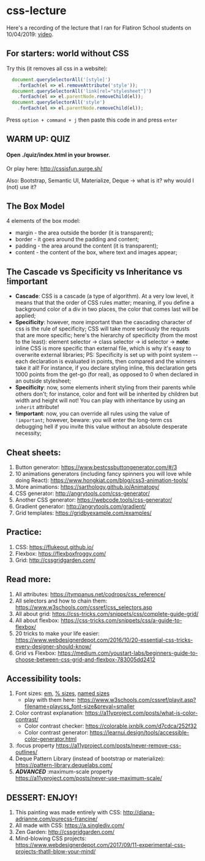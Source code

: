 # css-lecture

Here's a recording of the lecture that I ran for Flatiron School students on 10/04/2019: [video](https://www.youtube.com/watch?v=p_dDWuKu70c&feature=youtu.be).

## For starters: world without CSS
Try this (it removes all css in a website):

```js
  document.querySelectorAll('[style]')
    .forEach(el => el.removeAttribute('style'));
  document.querySelectorAll('link[rel="stylesheet"]')
    .forEach(el => el.parentNode.removeChild(el));
  document.querySelectorAll('style')
    .forEach(el => el.parentNode.removeChild(el));
```
Press `option + command + j` then paste this code in and press `enter`

## WARM UP: QUIZ
#### Open ./quiz/index.html in your browser.
Or play here: <http://cssisfun.surge.sh/>

Also: Bootstrap, Semantic UI, Materialize, Deque -> what is it? why would I (not) use it?

## The Box Model
4 elements of the box model:
- margin - the area outside the border (it is transparent);
- border - it goes around the padding and content;
- padding - the area around the content (it is transparent);
- content - the content of the box, where text and images appear;

## The Cascade vs Specificity vs Inheritance vs !important
* **Cascade**: CSS is a cascade (a type of algorithm). At a very low level, it means that that the order of CSS rules matter; meaning, if you define a background color of a div in two places, the color that comes last will be applied;
* **Specificity**: however, more important than the cascading character of css is the rule of specificity; CSS will take more seriously the requsts that are more specific; here's the hierarchy of specificity (from the most to the least): 
element selector -> class selector -> id selector -> 
**note**: inline CSS is more specific than external file, which is why it's easy to overwrite external libraries;
PS: Specificity is set up with point system -- each declaration is evaluated in points, then compared and the winners take it all! For instance, if you declare styling inline, this declaration gets 1000 points from the get-go (for real), as opposed to 0 when declared in an outside stylesheet;
* **Specificity**: now, some elements inherit styling from their parents while others don't; for instance, color and font will be inherited by children but width and height will not! You can play with inheritance by using an ``inherit`` attribute!
* **!important**: now, you can override all rules using the value of ``!important``; however, beware: you will enter the long-term css debugging hell if you invite this value without an absolute desperate necessity;  

## Cheat sheets:
1. Button generator: <https://www.bestcssbuttongenerator.com/#/3>
2. 10 animations generators (including fancy spinners you will love while doing React): <https://www.hongkiat.com/blog/css3-animation-tools/>
3. More animations: <https://sarthology.github.io/Animatopy/>
4. CSS generator: <http://angrytools.com/css-generator/>
5. Another CSS generator: <https://webcode.tools/css-generator/>
6. Gradient generator: <http://angrytools.com/gradient/>
7. Grid templates: <https://gridbyexample.com/examples/>

## Practice:
1. CSS: <https://flukeout.github.io/>
2. Flexbox: <https://flexboxfroggy.com/>
3. Grid: <http://cssgridgarden.com/>

## Read more:
1. All attributes: <https://tympanus.net/codrops/css_reference/>
2. All selectors and how to chain them: <https://www.w3schools.com/cssref/css_selectors.asp>
3. All about grid: <https://css-tricks.com/snippets/css/complete-guide-grid/>
4. All about flexbox: <https://css-tricks.com/snippets/css/a-guide-to-flexbox/>
5. 20 tricks to make your life easier: <https://www.webdesignerdepot.com/2016/10/20-essential-css-tricks-every-designer-should-know/>
6. Grid vs Flexbox: <https://medium.com/youstart-labs/beginners-guide-to-choose-between-css-grid-and-flexbox-783005dd2412>

## Accessibility tools:
1. Font sizes: [em](https://www.w3.org/TR/WCAG20-TECHS/C14.html), [% sizes](https://www.w3.org/TR/WCAG20-TECHS/C12.html), [named sizes](https://www.w3.org/TR/WCAG20-TECHS/C13.html)
    * play with them here: <https://www.w3schools.com/cssref/playit.asp?filename=playcss_font-size&preval=smaller>
2. Color contrast explanation: <https://a11yproject.com/posts/what-is-color-contrast/>
    * Color contrast checker: <https://colorable.jxnblk.com/d7cdca/252f32>
    * Color contrast generator: <https://learnui.design/tools/accessible-color-generator.html>
3. :focus property <https://a11yproject.com/posts/never-remove-css-outlines/>
4. Deque Pattern Library (instead of bootstrap or materialize): <https://pattern-library.dequelabs.com/>
5. ***ADVANCED*** :maximum-scale property <https://a11yproject.com/posts/never-use-maximum-scale/>

## DESSERT: ENJOY!
1. This painting was made entirely with CSS: <http://diana-adrianne.com/purecss-francine/>
2. All made with CSS: <https://a.singlediv.com/>
3. Zen Garden: <http://cssgridgarden.com/>
4. Mind-blowing CSS projects: <https://www.webdesignerdepot.com/2017/09/11-experimental-css-projects-thatll-blow-your-mind/>
